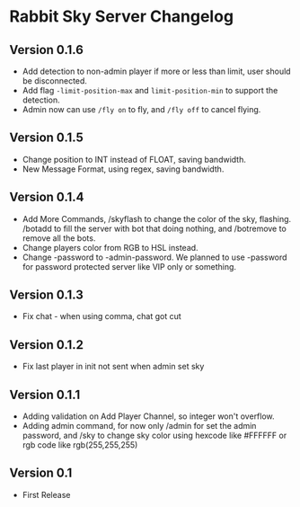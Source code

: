 # Rabbit Sky Server Changelog

## Version 0.1.6
- Add detection to non-admin player if more or less than limit, user should be disconnected.
- Add flag `-limit-position-max` and `limit-position-min` to support the detection.
- Admin now can use `/fly on` to fly, and `/fly off` to cancel flying.

## Version 0.1.5
- Change position to INT instead of FLOAT, saving bandwidth.
- New Message Format, using regex, saving bandwidth.

## Version 0.1.4
- Add More Commands, /skyflash to change the color of the sky, flashing. /botadd to fill the server with bot that doing nothing, and /botremove to remove all the bots.
- Change players color from RGB to HSL instead.
- Change -password to -admin-password. We planned to use -password for password protected server like VIP only or something.

## Version 0.1.3
- Fix chat - when using comma, chat got cut

## Version 0.1.2
- Fix last player in init not sent when admin set sky

## Version 0.1.1
- Adding validation on Add Player Channel, so integer won't overflow.
- Adding admin command, for now only /admin for set the admin password, and /sky to change sky color using hexcode like #FFFFFF or rgb code like rgb(255,255,255)

## Version 0.1
- First Release